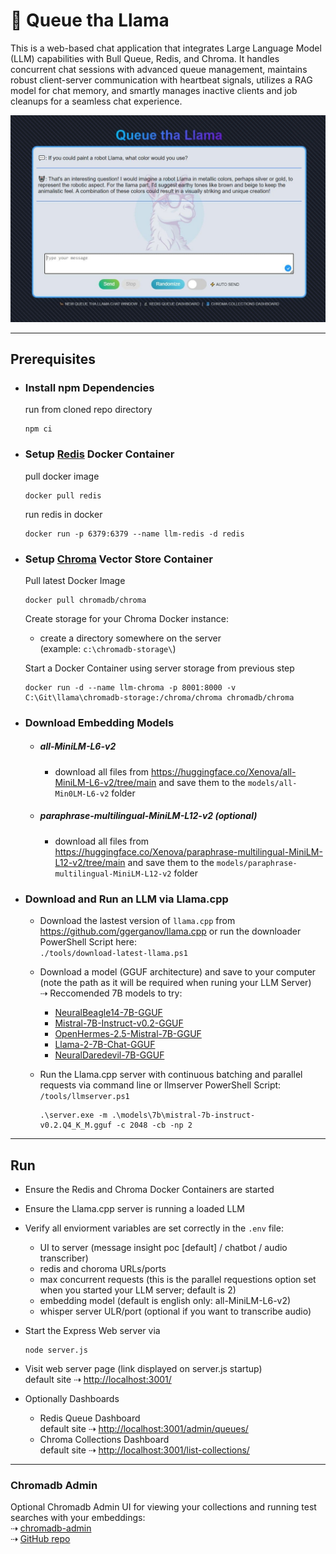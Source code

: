 # 🦙 Queue tha Llama
This is a web-based chat application that integrates Large Language Model (LLM) capabilities with Bull Queue, Redis, and Chroma. It handles concurrent chat sessions with advanced queue management, maintains robust client-server communication with heartbeat signals, utilizes a RAG model for chat memory, and smartly manages inactive clients and job cleanups for a seamless chat experience.

<img src="./docs/chat.jpg" width="800">

---

## Prerequisites

- ### Install npm Dependencies
    run from cloned repo directory
    ```
    npm ci
    ```

- ### Setup [Redis](https://redis.io/) Docker Container  
    pull docker image
    ```
    docker pull redis
    ```
  
    run redis in docker
    ```
    docker run -p 6379:6379 --name llm-redis -d redis
    ```

- ### Setup [Chroma](https://www.trychroma.com/) Vector Store Container
  Pull latest Docker Image
  ```
  docker pull chromadb/chroma
  ```

  Create storage for your Chroma Docker instance:
  - create a directory somewhere on the server  
    (example: `c:\chromadb-storage\`)

  Start a Docker Container using server storage from previous step  
  ```
  docker run -d --name llm-chroma -p 8001:8000 -v C:\Git\llama\chromadb-storage:/chroma/chroma chromadb/chroma
  ```

- ### Download Embedding Models
  - ##### all-MiniLM-L6-v2
    - download all files from https://huggingface.co/Xenova/all-MiniLM-L6-v2/tree/main and save them to the `models/all-Min0LM-L6-v2` folder

  - ##### paraphrase-multilingual-MiniLM-L12-v2 (optional)
    - download all files from https://huggingface.co/Xenova/paraphrase-multilingual-MiniLM-L12-v2/tree/main and save them to the `models/paraphrase-multilingual-MiniLM-L12-v2` folder

- ### Download and Run an LLM via Llama.cpp  
  - Download the lastest version of `llama.cpp` from https://github.com/ggerganov/llama.cpp or run the downloader PowerShell Script here:  
    `./tools/download-latest-llama.ps1`
  - Download a model (GGUF architecture) and save to your computer (note the path as it will be required when runing your LLM Server)  
    ⇢ Reccomended 7B models to try:
      - [NeuralBeagle14-7B-GGUF](https://huggingface.co/TheBloke/NeuralBeagle14-7B-GGUF/blob/main/neuralbeagle14-7b.Q4_K_M.gguf)
      - [Mistral-7B-Instruct-v0.2-GGUF](https://huggingface.co/TheBloke/Mistral-7B-Instruct-v0.2-GGUF/blob/main/mistral-7b-instruct-v0.2.Q4_K_M.gguf)
      - [OpenHermes-2.5-Mistral-7B-GGUF](https://huggingface.co/TheBloke/OpenHermes-2.5-Mistral-7B-GGUF/blob/main/openhermes-2.5-mistral-7b.Q4_K_M.gguf)
      - [Llama-2-7B-Chat-GGUF](https://huggingface.co/TheBloke/Llama-2-7B-Chat-GGUF/blob/main/llama-2-7b-chat.Q4_K_M.gguf)
      - [NeuralDaredevil-7B-GGUF](https://huggingface.co/brittlewis12/NeuralDaredevil-7B-GGUF/blob/main/neuraldaredevil-7b.Q4_K_M.gguf)

  - Run the Llama.cpp server with continuous batching and parallel requests via command line or llmserver PowerShell Script:  
    `/tools/llmserver.ps1`

    ```
    .\server.exe -m .\models\7b\mistral-7b-instruct-v0.2.Q4_K_M.gguf -c 2048 -cb -np 2
    ```

---

## Run

- Ensure the Redis and Chroma Docker Containers are started
- Ensure the Llama.cpp server is running a loaded LLM
- Verify all enviorment variables are set correctly in the `.env` file:
  - UI to server (message insight poc [default] / chatbot / audio transcriber)
  - redis and choroma URLs/ports
  - max concurrent requests (this is the parallel requestions option set when you started your LLM server; default is 2)
  - embedding model (default is english only: all-MiniLM-L6-v2)
  - whisper server ULR/port (optional if you want to transcribe audio)
- Start the Express Web server via
    ```
    node server.js
    ```

- Visit web server page (link displayed on server.js startup)  
    default site ⇢ [http://localhost:3001/](http://localhost:3001/)

- Optionally Dashboards  
  - Redis Queue Dashboard  
    default site ⇢ [http://localhost:3001/admin/queues/](http://localhost:3001/admin/queues/)
  - Chroma Collections Dashboard  
    default site ⇢ [http://localhost:3001/list-collections/](http://localhost:3001/list-collections/)
 
 ---

 ### Chromadb Admin
 Optional Chromadb Admin UI for viewing your collections and running test searches with your embeddings:  
 ⇢ [chromadb-admin](https://flanker.github.io/chromadb-admin/)  
 ⇢ [GitHub repo](https://github.com/flanker/chromadb-admin)